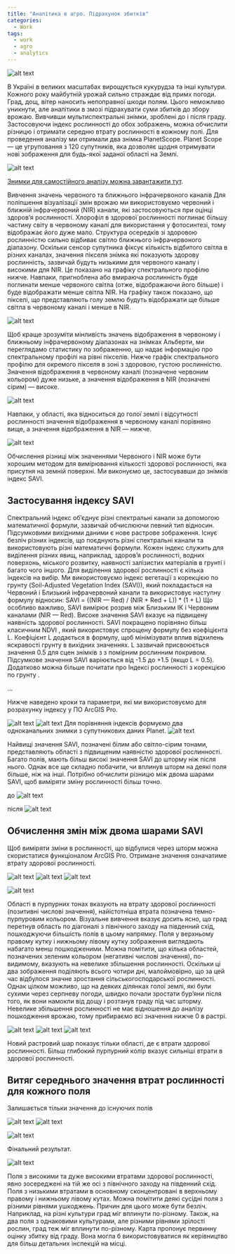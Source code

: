 ```yaml
---
title: "Аналітика в агро. Підрахунок збитків"
categories:
  - Work
tags:
  - work
  - agro
  - analytics
---
```


![alt text](https://miro.medium.com/max/1400/1*1kZ96T5XjZVqE3khhNqZyw.jpeg?raw=true)



В Україні в великих масштабах вирощується кукурудза та інші культури. Кожного року майбутній урожай сильно страждає від примх погоди. Град, дощ, вітер наносить непоправної шкоди полям. Цього неможливо уникнути, але аналітики в змозі підрахувати суми збитків до збору врожаю. Вивчивши мультиспектральні знімки, зроблені до і після граду. Застосовуючи індекс рослинності до обох зображень, можна обчислити різницю і отримати середню втрату рослинності в кожному полі.
Для проведення аналізу ми отримали два знімка PlanetScope. Planet Scope — це угруповання з 120 супутників, яка дозволяє щодня отримувати нові зображення для будь-якої заданої області на Землі.

![alt text](https://miro.medium.com/max/772/0*k2s7_9irYKlBjjQS.png?raw=true)

[Знимки для самостійного аналізу можна завантажити тут](https://www.kaggle.com/sergiishchus/corn-field-damage-planet).

Вивчення значень червоного та ближнього інфрачервоного каналів
Для поліпшення візуалізації змін врожаю ми використовуємо червоний і ближній інфрачервоний (NIR) канали, які застосовуються при оцінці здоров’я рослинності.
Хлорофіл в здорової рослинності поглинає більшу частину світу в червоному каналі для використання у фотосинтезі, тому відображає його дуже мало.
Структура осередків зі здоровою рослинністю сильно відбиває світло ближнього інфрачервоного діапазону.
Оскільки сенсор супутника фіксує кількість відбитого світла в різних каналах, значення пікселя знімка які показують здорову рослинність, зазвичай будуть низькими для червоного каналу і високими для NIR. Це показано на графіку спектрального профілю нижче. Навпаки, пригноблена або вмираюча рослинність буде поглинати менше червоного світла (отже, відображаючи його більше) і буде відображати менше світла NIR. На графіку також показано, що пікселі, що представляють голу землю будуть відображати ще більше світла в червоному каналі і менше в NIR.

![alt text](https://miro.medium.com/max/1200/0*1yvgymTh0IQAatag.png?raw=true)

Щоб краще зрозуміти мінливість значень відображення в червоному і ближньому інфрачервоному діапазонах на знімках Альберти, ми переглядамо статистику по зображенню, що надає інформацію про спектральному профілі на рівні пікселів.
Нижче графік спектрального профілю для окремого пікселя в зоні з здоровою, густою рослинністю. Значення відображення в червоному каналі (позначене червоним кольором) дуже низьке, а значення відображення в NIR (позначені сірим) — високе.

![alt text](https://miro.medium.com/max/834/0*gCpEV3ZXT97wIJmJ.png?raw=true)

Навпаки, у області, яка відноситься до голої землі і відсутності рослинності значення відображення в червоному каналі порівняно вище, а значення відображення в NIR — нижче.

![alt text](https://miro.medium.com/max/838/0*j5sxCTPMMxgcv95t.png?raw=true)

Обчислення різниці між значеннями Червоного і NIR може бути хорошим методом для вимірювання кількості здорової рослинності, яка присутня на земній поверхні. Ми виконуємо це, застосувавши до знімків індекс SAVI.

## Застосування індексу SAVI

Спектральний індекс об’єднує різні спектральні канали за допомогою математичної формули, зазвичай обчислюючи певний тип відносин. Підсумковими вихідними даними є нове растрове зображення.
Існує безліч різних індексів, що поєднують різні спектральні канали та використовують різні математичні формули. Кожен індекс служить для виділення різних явищ, наприклад, здоров’я рослинності, водних поверхонь, міського розвитку, наявності залізистих матеріалів в грунті і багато чого іншого.
Для виділення здорової рослинності є кілька індексів на вибір. Ми використовуємо індекс вегетації з корекцією по грунту (Soil-Adjusted Vegetation Index (SAVI)), який покладається на Червоний і Близький інфрачервоний канали та використовує наступну формулу відносин:
SAVI = ((NIR — Red) / (NIR + Red + L)) * (1 + L)
Що особливо важливо, SAVI вимірює розрив між Близьким ІК і Червоним каналами (NIR — Red). Високе значення SAVI вказує на підвищену наявність здорової рослинності.
SAVI покращено порівняно більш класичним NDVI , який використовує спрощену формулу без коефіцієнта L. Коефіцієнт L додається в формулу, щоб мінімізувати вплив відхилень яскравості грунту в вихідних значеннях. L зазвичай присвоюється значення 0.5 для сцен знімків з з помірним рослинним покривом. Підсумкове значення SAVI варіюється від -1.5 до +1.5 (якщо L = 0.5). Додатково можна більше почитати про Індексі рослинності з корекцією по грунту .

...

Нижче наведено кроки та параметри, які ми використовуємо для розрахунку індексу у ПО ArcGIS Pro.

![alt text](https://miro.medium.com/max/756/0*le6Yjp3fxxi93uMH.png?raw=true)
![alt text](https://miro.medium.com/max/594/0*cGEf4JS9qJjMPdCD.png?raw=true)
Для порівняння індексів формуємо два одноканальних знимки з супутникових даних Planet.
![alt text](https://miro.medium.com/max/368/0*aaUGmuXzRXs1Glt4.png?raw=true)

Найвищі значення SAVI, позначені білим або світло-сірим тонами, представляють області з підвищеним наявністю здорової рослинності. Багато полів, мають більш високі значення SAVI до шторму ніж після нього. Однак все ще складно побачити, чи вплинув шторм на деякі поля більше, ніж на інші. Потрібно обчислити різницю між двома шарами SAVI, щоб виміряти зміну рослинності більш точно.

до
![alt text](https://miro.medium.com/max/1262/1*6mo5Aj5FhKB5sXI0CVYuNw.jpeg?raw=true)

після
![alt text](https://miro.medium.com/max/1248/1*n1rNzfu3xBtsE4oSNqH32g.jpeg?raw=true)

## Обчислення змін між двома шарами SAVI
Щоб виміряти зміни в рослинності, що відбулися через шторм можна скористатися функціоналом ArcGIS Pro. Отримане значення означатиме втрату здорової рослинності.

![alt text](https://miro.medium.com/max/714/0*uF5jHJhwJJD4LY4l.png?raw=true)
![alt text](https://miro.medium.com/max/684/0*C7DCg1JBXoSXLfCk.png?raw=true)
![alt text](https://miro.medium.com/max/672/0*ZEwnQoerAbs1VCa0.png?raw=true)

![alt text](https://miro.medium.com/max/1100/0*uZfV6dwpUu1qpWGY.png?raw=true)

Області в пурпурних тонах вказують на втрату здорової рослинності (позитивні числові значення), найістотніша втрата позначена темно-пурпуровим кольором. Візуальне вивчення вказує досить ясно, що град перетнув область по діагоналі з північного заходу на південний схід, пошкоджуючи більшість полів в цьому напрямку. Поля у верхньому правому кутку і нижньому лівому кутку зображення виглядають набагато менш пошкодженими.
Можна помітити, що кілька областей, позначених зеленим кольором (негативні числові значення), по-видимому, вказують на невелике збільшення рослинності. Оскільки ці два зображення поділяють всього чотири дні, малоймовірно, що за цей час відбулося значне зростання сільськогосподарської рослинності. Однак цілком можливо, що на деяких ділянках голої землі, які були сухими через серпневу погоди, швидко почали зростати бур’яни після того, як вони намокли від дощу і розтанув граду під час шторму.
Невелике збільшення рослинності не має відношення до аналізу пошкодження врожаю, тому прибираємо всі значення нижче 0 в растрі.

![alt text](https://miro.medium.com/max/684/0*xXdj8920pyAL7pZZ.png?raw=true)
![alt text](https://miro.medium.com/max/834/0*4QJcMgQXpaZplzr1.png?raw=true)
![alt text](https://miro.medium.com/max/1100/0*mcAqCXl4zFkWV2hq.png?raw=true)

Новий растровий шар показує тільки області, де є втрати здорової рослинності. Більш глибокий пурпурний колір вказує сильніші втрати в здорової рослинності.

## Витяг середнього значення втрат рослинності для кожного поля

Залишається тільки значення до існуючих полів

![alt text](https://miro.medium.com/max/1100/0*YN-MABMRyZAsTaYg.png?raw=true)
![alt text](https://miro.medium.com/max/680/0*PHWfFbzDC0rXLn6w.png?raw=true)

![alt text](https://miro.medium.com/max/832/0*iImEFf_at_VV2Q6u.png?raw=true)

Фінальний результат.

![alt text](https://miro.medium.com/max/1100/0*LmdnM8fYFtApIp-W.png?raw=true)

Поля з високими та дуже високими втратами здорової рослинності, явно зосереджені на тій же осі з північного заходу на південний схід. Поля з низькими втратами в основному сконцентровані в верхньому правому і нижньому лівому кутах.
Можна помітити деякі сусідні поля з різними рівнями ушкоджень. Причин для цього може бути безліч. Наприклад, на різні культури град міг вплинути по-різному. Також, на два поля з однаковими культурами, але різними рівнями зрілості рослин, град теж міг вплинути по-різному.
Карта пропонує первинну оцінку збитку від граду. Вона могла б використовуватися як керівництво для більш детальних інспекцій на місці.